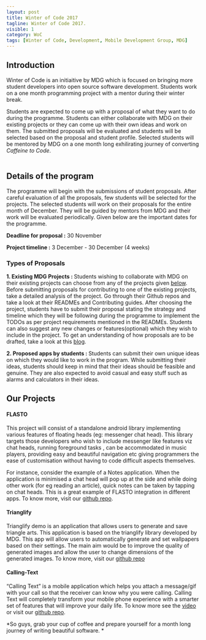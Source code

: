 ```yaml
---
layout: post
title: Winter of Code 2017
tagline: Winter of Code 2017.
visible: 1
category: WoC
tags: [Winter of Code, Development, Mobile Development Group, MDG]
---
```


## <b>Introduction</b>
Winter of Code is an initiaitive by MDG which is focused on bringing more student developers into open source software development. Students work on a one month programming project with a mentor during their winter break.

Students are expected to come up with a proposal of what they want to do during the programme. Students can either collaborate with MDG on their existing projects or they can come up with their own ideas and work on them. The submitted proposals will be evaluated and students will be selected based on the proposal and student profile. Selected students will be mentored by MDG on a one month long exhilirating journey of converting *Caffeine to Code*.
<br>
<br>
## <b>Details of the program</b>

The programme will begin with the submissions of student proposals. After careful evaluation of all the proposals, few students will be selected for the projects. The selected students will work on their proposals for the entire month of December. They will be guided by mentors from MDG and their work will be evaluated periodically. Given below are the important dates for the programme.

<b>Deadline for proposal :</b> 30 November

<b>Project timeline :</b> 3 December - 30 December (4 weeks)

### <b>Types of Proposals</b>
 <b>1. Existing MDG Projects : </b>
   Students wishing to collaborate with MDG on their existing projects can choose from any of the projects given [below](#projects). Before submitting proposals for contributing to one of the existing projects, take a detailed analysis of the project. Go through their Github repos and take a look at their READMEs and Contributing guides. After choosing the project, students have to submit their  proposal stating the strategy and timeline which they will be following during the programme to implement the TODOs as per project requirements mentioned in the READMEs. Students can also suggest any new changes or features(optional) which they wish to include in the project. To get an understanding of how proposals are to be drafted, take a look at this [blog](http://teom.org/blog/kde/how-to-write-a-kick-ass-proposal-for-google-summer-of-code/).


 <b>2. Proposed apps by students : </b>
    Students can submit their own unique ideas on which they would like to work in the program. While submitting their ideas, students should keep in mind that their ideas should be feasible and genuine. They are also expected to avoid casual and easy stuff such as alarms and calculators in their ideas.

<a name = "projects"></a>

## <b> Our Projects </b>

#### <b> FLASTO</b>
This project will consist of a standalone android library implementing various features of floating heads (eg: messenger chat head). This library targets those developers who wish to include messenger like features viz chat heads, running foreground tasks , can be accommodated in music players, providing easy and beautiful navigation  etc giving programmers the ease of customisation without having to code difficult aspects themselves.

For instance, consider the example of a Notes application. When the application is minimised a chat head will pop up at the side and while doing other work (for eg reading an article), quick notes can be taken by tapping on chat heads. This is a great example of FLASTO integration in different apps. To know more, visit our [github repo](https://github.com/sdsmdg/flasto).

#### <b> Trianglify</b>

Trianglify demo is an application that allows users to generate and save triangle arts. This application is based on the trianglify library developed by MDG. This app will allow users to automatically generate and set wallpapers based on their settings. The main aim would be to improve the quality of generated images and allow the user to change dimensions of the generated images. To know more, visit our [github repo](https://github.com/sdsmdg/trianglify)


#### <b>Calling-Text</b>

“Calling Text” is a mobile application which helps you attach a message/gif with your call so that the receiver can know why you
were calling. Calling Text will completely transform your mobile phone experience with a smarter set of features that will improve your daily life. To know more see the [video](https://drive.google.com/file/d/0BwWi9P0FIpHjX2otZ2lBVGU1cFE/view) or visit our [github repo](https://github.com/sdsmdg/calling_text).

*So guys, grab your cup of coffee and prepare yourself for a month long journey of writing beautiful software.  *
